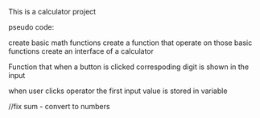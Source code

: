 This is a calculator project 

pseudo code:

create basic math functions
create a function that operate on those basic functions
create an interface of a calculator


Function that when a button is clicked correspoding digit is shown in the input


when user clicks operator the first input value is stored in variable

//fix sum - convert to numbers